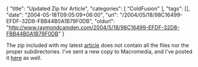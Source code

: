 {
	"title": "Updated Zip for Article",
	"categories": [
		"ColdFusion"
	],
	"tags": [],
	"date": "2004-05-18T09:05:09+06:00",
	"url": "/2004/05/18/98C16499-EFDF-32D8-FBB44B0A1B79F0DB",
	"oldurl": "http://www.raymondcamden.com/2004/5/18/98C16499-EFDF-32D8-FBB44B0A1B79F0DB"
}

The zip included with my latest <a href="http://www.macromedia.com/devnet/mx/coldfusion/articles/updating_legacy.html">article</a> does not contain all the files nor the proper subdirectories. I've sent a new copy to Macromedia, and I've posted it <a href="http://www.camdenfamily.com/morpheus/downloads/migrationarticle.zip">here</a> as well.